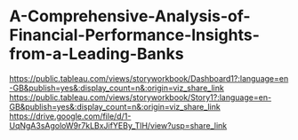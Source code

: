 # A-Comprehensive-Analysis-of-Financial-Performance-Insights-from-a-Leading-Banks
https://public.tableau.com/views/storyworkbook/Dashboard1?:language=en-GB&publish=yes&:display_count=n&:origin=viz_share_link
https://public.tableau.com/views/storyworkbook/Story1?:language=en-GB&publish=yes&:display_count=n&:origin=viz_share_link
https://drive.google.com/file/d/1-UqNgA3sAgoloW9r7kLBxJifYEBy_TlH/view?usp=share_link
